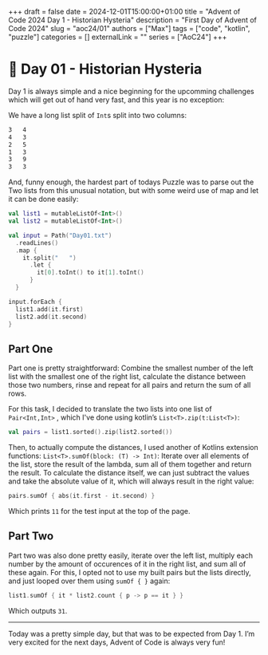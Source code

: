 +++ 
draft = false
date = 2024-12-01T15:00:00+01:00
title = "Advent of Code 2024 Day 1 - Historian Hysteria"
description = "First Day of Advent of Code 2024"
slug = "aoc24/01"
authors = ["Max"]
tags = ["code", "kotlin", "puzzle"]
categories = []
externalLink = ""
series = ["AoC24"]
+++

# 📜 Day 01 - Historian Hysteria

Day 1 is always simple and a nice beginning for the upcomming challenges which will get out of hand very fast, and this year is no exception:

We have a long list split of `Int`s split into two columns:
```txt
3   4
4   3
2   5
1   3
3   9
3   3
```

And, funny enough, the hardest part of todays Puzzle was to parse out the Two lists from this unusual notation, but with some weird use of map and let it can be done easily:

```kotlin
val list1 = mutableListOf<Int>()
val list2 = mutableListOf<Int>()

val input = Path("Day01.txt")
  .readLines()
  .map {
    it.split("   ")
      .let {
        it[0].toInt() to it[1].toInt()
      }
  }

input.forEach { 
  list1.add(it.first)
  list2.add(it.second)
}
```

## Part One
Part one is pretty straightforward: Combine the smallest number of the left list with the smallest one of the right list,
calculate the distance between those two numbers, rinse and repeat for all pairs and return the sum of all rows.

For this task, I decided to translate the two lists into one list of `Pair<Int,Int>` , which I've done using kotlin’s 
`List<T>.zip(t:List<T>)`:

```kotlin
val pairs = list1.sorted().zip(list2.sorted())
```

Then, to actually compute the distances, I used another of Kotlins extension functions: `List<T>.sumOf(block: (T) -> Int)`:
Iterate over all elements of the list, store the result of the lambda, sum all of them together and return the result. 
To calculate the distance itself, we can just subtract the values and take the absolute value of it, which will always 
result in the right value:

```kotlin
pairs.sumOf { abs(it.first - it.second) }
```

Which prints `11` for the test input at the top of the page.

## Part Two

Part two was also done pretty easily, iterate over the left list, multiply each number by the amount of occurences of it
in the right list, and sum all of these again. For this, I opted not to use my built pairs but the lists directly, and 
just looped over them using `sumOf { }` again:

```kotlin
list1.sumOf { it * list2.count { p -> p == it } }
```

Which outputs `31`.

---

Today was a pretty simple day, but that was to be expected from Day 1. I’m very excited for the next days, Advent of 
Code is always very fun!
